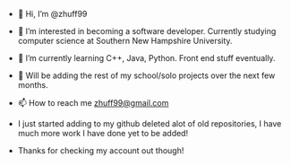 - 👋 Hi, I’m @zhuff99
- 👀 I’m interested in becoming a software developer. Currently studying computer science at Southern New Hampshire University.
- 🌱 I’m currently learning C++, Java, Python. Front end stuff eventually.
- 💞️ Will be adding the rest of my school/solo projects over the next few months.
- 📫 How to reach me zhuff99@gmail.com

- I just started adding to my github deleted alot of old repositories, I have much more work I have done yet to be added! 
- Thanks for checking my account out though!
